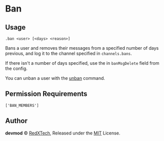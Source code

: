# Ban

## Usage
`.ban <user> [<days> <reason>]`

Bans a user and removes their messages from a specified number of days previous,
and log it to the channel specified in `channels.bans`.

If there isn't a number of days specified, use the in `banMsgDelete` field from
the config.

You can unban a user with the [unban](./unban.md) command.

## Permission Requirements
`['BAN_MEMBERS']`

## Author
**devmod** © [RedXTech](https://github.com/redxtech), Released under the [MIT](../LICENSE.md) License.
